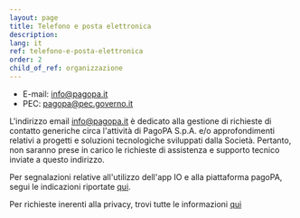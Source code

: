 ```yaml
---
layout: page
title: Telefono e posta elettronica
description: 
lang: it
ref: telefono-e-posta-elettronica
order: 2
child_of_ref: organizzazione
---
```


* E-mail: [info@pagopa.it](mailto:info@pagopa.it)
* PEC: [pagopa@pec.governo.it](mailto:pagopa@pec.governo.it)

L'indirizzo email [info@pagopa.it](mailto:info@pagopa.it) è dedicato alla gestione di richieste di contatto generiche circa l'attività di PagoPA S.p.A. e/o approfondimenti relativi a progetti e soluzioni tecnologiche sviluppati dalla Società. Pertanto, non saranno prese in carico le richieste di assistenza e supporto tecnico inviate a questo indirizzo.

Per segnalazioni relative all'utilizzo dell'app IO e alla piattaforma pagoPA, segui le indicazioni riportate [qui](https://www.pagopa.gov.it/it/pagopa/helpdesk/).

Per richieste inerenti alla privacy, trovi tutte le informazioni [qui](https://www.pagopa.gov.it/it/privacy-policy/)